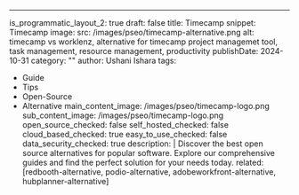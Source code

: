 ---
is_programmatic_layout_2: true
draft: false
title: Timecamp
snippet: Timecamp
image:
  src: /images/pseo/timecamp-alternative.png
  alt: timecamp vs worklenz, alternative for timecamp project managemet tool, task management, resource management, productivity
publishDate: 2024-10-31
category: ""
author: Ushani Ishara
tags:
  - Guide
  - Tips
  - Open-Source
  - Alternative
main_content_image: /images/pseo/timecamp-logo.png
sub_content_image: /images/pseo/timecamp-logo.png
open_source_checked: false
self_hosted_checked: false
cloud_based_checked: true
easy_to_use_checked: false
data_security_checked: true
description: |
   Discover the best open source alternatives for popular software. Explore our comprehensive guides and find the perfect solution for your needs today.
related: [redbooth-alternative, podio-alternative, adobeworkfront-alternative, hubplanner-alternative]